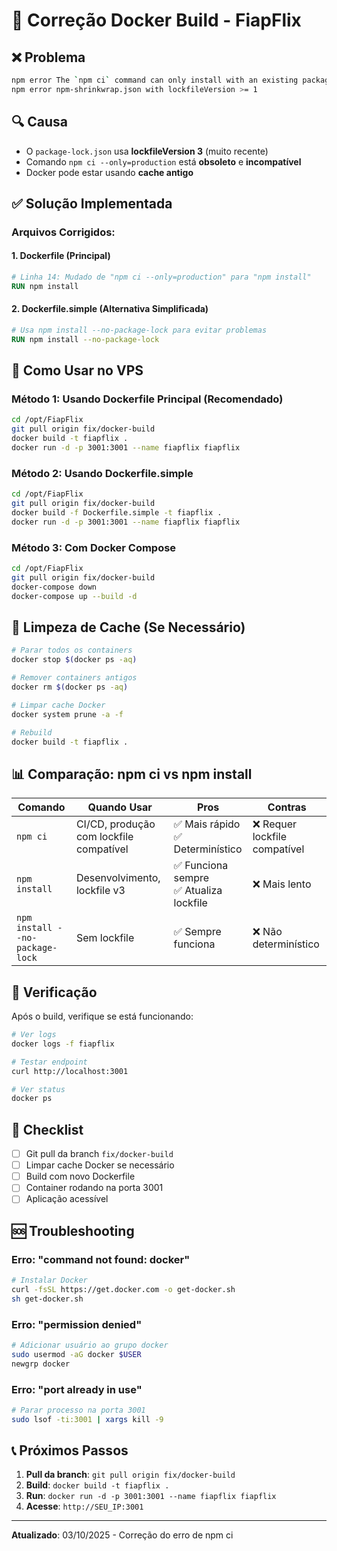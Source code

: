 # 🐳 Correção Docker Build - FiapFlix

## ❌ Problema
```bash
npm error The `npm ci` command can only install with an existing package-lock.json or
npm error npm-shrinkwrap.json with lockfileVersion >= 1
```

## 🔍 Causa
- O `package-lock.json` usa **lockfileVersion 3** (muito recente)
- Comando `npm ci --only=production` está **obsoleto** e **incompatível**
- Docker pode estar usando **cache antigo**

## ✅ Solução Implementada

### Arquivos Corrigidos:

#### 1. **Dockerfile** (Principal)
```dockerfile
# Linha 14: Mudado de "npm ci --only=production" para "npm install"
RUN npm install
```

#### 2. **Dockerfile.simple** (Alternativa Simplificada)
```dockerfile
# Usa npm install --no-package-lock para evitar problemas
RUN npm install --no-package-lock
```

## 🚀 Como Usar no VPS

### Método 1: Usando Dockerfile Principal (Recomendado)
```bash
cd /opt/FiapFlix
git pull origin fix/docker-build
docker build -t fiapflix .
docker run -d -p 3001:3001 --name fiapflix fiapflix
```

### Método 2: Usando Dockerfile.simple
```bash
cd /opt/FiapFlix
git pull origin fix/docker-build
docker build -f Dockerfile.simple -t fiapflix .
docker run -d -p 3001:3001 --name fiapflix fiapflix
```

### Método 3: Com Docker Compose
```bash
cd /opt/FiapFlix
git pull origin fix/docker-build
docker-compose down
docker-compose up --build -d
```

## 🧹 Limpeza de Cache (Se Necessário)

```bash
# Parar todos os containers
docker stop $(docker ps -aq)

# Remover containers antigos
docker rm $(docker ps -aq)

# Limpar cache Docker
docker system prune -a -f

# Rebuild
docker build -t fiapflix .
```

## 📊 Comparação: npm ci vs npm install

| Comando | Quando Usar | Pros | Contras |
|---------|-------------|------|---------|
| `npm ci` | CI/CD, produção com lockfile compatível | ✅ Mais rápido<br>✅ Determinístico | ❌ Requer lockfile compatível |
| `npm install` | Desenvolvimento, lockfile v3 | ✅ Funciona sempre<br>✅ Atualiza lockfile | ❌ Mais lento |
| `npm install --no-package-lock` | Sem lockfile | ✅ Sempre funciona | ❌ Não determinístico |

## 🎯 Verificação

Após o build, verifique se está funcionando:

```bash
# Ver logs
docker logs -f fiapflix

# Testar endpoint
curl http://localhost:3001

# Ver status
docker ps
```

## 📝 Checklist

- [ ] Git pull da branch `fix/docker-build`
- [ ] Limpar cache Docker se necessário
- [ ] Build com novo Dockerfile
- [ ] Container rodando na porta 3001
- [ ] Aplicação acessível

## 🆘 Troubleshooting

### Erro: "command not found: docker"
```bash
# Instalar Docker
curl -fsSL https://get.docker.com -o get-docker.sh
sh get-docker.sh
```

### Erro: "permission denied"
```bash
# Adicionar usuário ao grupo docker
sudo usermod -aG docker $USER
newgrp docker
```

### Erro: "port already in use"
```bash
# Parar processo na porta 3001
sudo lsof -ti:3001 | xargs kill -9
```

## 📞 Próximos Passos

1. **Pull da branch**: `git pull origin fix/docker-build`
2. **Build**: `docker build -t fiapflix .`
3. **Run**: `docker run -d -p 3001:3001 --name fiapflix fiapflix`
4. **Acesse**: `http://SEU_IP:3001`

---

**Atualizado**: 03/10/2025 - Correção do erro de npm ci
